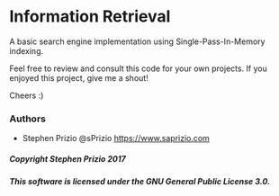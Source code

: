# Information Retrieval
A basic search engine implementation using Single-Pass-In-Memory indexing.

Feel free to review and consult this code for your own projects. If you enjoyed this project, give me a shout!

Cheers :)

### Authors
* Stephen Prizio @sPrizio https://www.saprizio.com

##### Copyright Stephen Prizio 2017
##### This software is licensed under the GNU General Public License 3.0.
